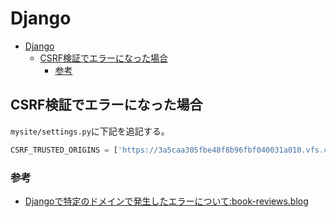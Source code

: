 # Django

- [Django](#django)
  - [CSRF検証でエラーになった場合](#csrf検証でエラーになった場合)
    - [参考](#参考)

## CSRF検証でエラーになった場合

```mysite/settings.py```に下記を追記する。

``` python
CSRF_TRUSTED_ORIGINS = ['https://3a5caa305fbe48f8b96fbf040031a010.vfs.cloud9.ap-northeast-1.amazonaws.com']
```

### 参考

- [Djangoで特定のドメインで発生したエラーについて:book-reviews.blog](https://book-reviews.blog/specific-domain-errors-on-Django/)

